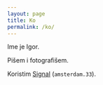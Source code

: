```yaml
---
layout: page
title: Ko
permalink: /ko/
---
```


Ime je Igor. 

Pišem i fotografišem.

Koristim [Signal](https://signal.org/) (`amsterdam.33`).
